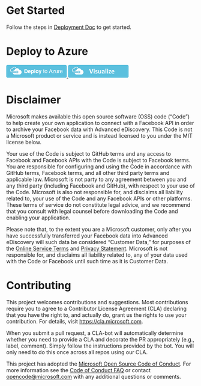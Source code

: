# Get Started

Follow the steps in [Deployment Doc](https://go.microsoft.com/fwlink/?linkid=2092569) to get started.


# Deploy to Azure
<a href="https://portal.azure.com/#create/Microsoft.Template/uri/https%3A%2F%2Fraw.githubusercontent.com%2Fmicrosoft%2Fm365-sample-connector-csharp-aspnet%2Fmaster%2Fazuredeploy.json" target="_blank">
    <img src="https://raw.githubusercontent.com/microsoft/m365-sample-connector-csharp-aspnet/master/deploytoazure.png"/>
</a>
<a href="http://armviz.io/#/?load=https%3A%2F%2Fraw.githubusercontent.com%2Fmicrosoft%2Fm365-sample-connector-csharp-aspnet%2Fmaster%2Fazuredeploy.json" target="_blank">
    <img src="https://raw.githubusercontent.com/microsoft/m365-sample-connector-csharp-aspnet/master/visualizebutton.png"/>
</a>


# Disclaimer

Microsoft makes available this open source software (OSS) code (“Code”) to help create your own application to connect with a Facebook API in order to archive your Facebook data with Advanced eDiscovery.  This Code is not a Microsoft product or service and is instead licensed to you under the MIT license below.

Your use of the Code is subject to GitHub terms and any access to Facebook and Facebook APIs with the Code is subject to Facebook terms. You are responsible for configuring and using the Code in accordance with GitHub terms, Facebook terms, and all other third party terms and applicable law. Microsoft is not party to any agreement between you and any third party (including Facebook and GitHub), with respect to your use of the Code. Microsoft is also not responsible for, and disclaims all liability related to, your use of the Code and any Facebook APIs or other platforms. These terms of service do not constitute legal advice, and we recommend that you consult with legal counsel before downloading the Code and enabling your application.

Please note that, to the extent you are a Microsoft customer, only after you have successfully transferred your Facebook data into Advanced eDiscovery will such data be considered “Customer Data,” for purposes of the [Online Service Terms](http://www.microsoftvolumelicensing.com/DocumentSearch.aspx?Mode=3&DocumentTypeId=46) and [Privacy Statement](https://privacy.microsoft.com/en-ca/privacystatement). Microsoft is not responsible for, and disclaims all liability related to, any of your data used with the Code or Facebook until such time as it is Customer Data.


# Contributing

This project welcomes contributions and suggestions.  Most contributions require you to agree to a
Contributor License Agreement (CLA) declaring that you have the right to, and actually do, grant us
the rights to use your contribution. For details, visit https://cla.microsoft.com.

When you submit a pull request, a CLA-bot will automatically determine whether you need to provide
a CLA and decorate the PR appropriately (e.g., label, comment). Simply follow the instructions
provided by the bot. You will only need to do this once across all repos using our CLA.

This project has adopted the [Microsoft Open Source Code of Conduct](https://opensource.microsoft.com/codeofconduct/).
For more information see the [Code of Conduct FAQ](https://opensource.microsoft.com/codeofconduct/faq/) or
contact [opencode@microsoft.com](mailto:opencode@microsoft.com) with any additional questions or comments.
